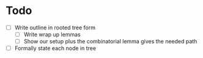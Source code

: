 # Todo
- [ ] Write outline in rooted tree form
    - [ ] Write wrap up lemmas
    - [ ] Show our setup plus the combinatorial lemma gives the needed path
- [ ] Formally state each node in tree
